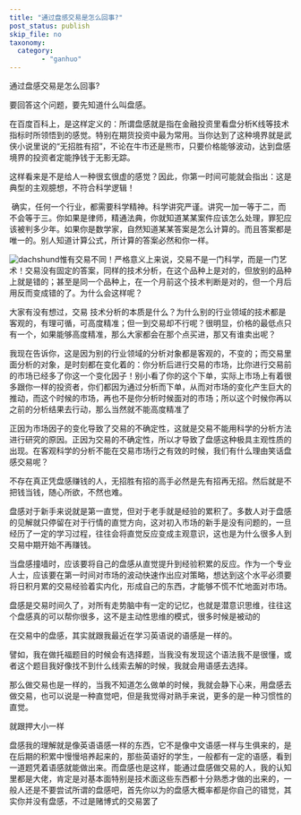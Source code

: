 ```yaml
---
title: "通过盘感交易是怎么回事?"
post_status: publish
skip_file: no
taxonomy:
  category:
        - "ganhuo"
---
```


通过盘感交易是怎么回事?

要回答这个问题，要先知道什么叫盘感。

在百度百科上，是这样定义的：所谓盘感就是指在金融投资里看盘分析K线等技术指标时所领悟到的感觉。特别在期货投资中最为常用。当你达到了这种境界就是武侠小说里说的“无招胜有招”，不论在牛市还是熊市，只要价格能够波动，达到盘感境界的投资者定能挣钱于无影无踪。

这样看来是不是给人一种很玄很虚的感觉？因此，你第一时间可能就会指出：这是典型的主观臆想，不符合科学逻辑！

 确实，任何一个行业，都需要科学精神。科学讲究严谨。讲究一加一等于二，而不会等于三。你如果是律师，精通法典，你就知道某某案件应该怎么处理，罪犯应该被判多少年。如果你是数学家，自然知道某某答案是怎么计算的。而且答案都是唯一的。别人知道计算公式，所计算的答案必然和你一样。 

![dachshund](https://cdn.fendou.la/funstoutiao/2020/12/173010504.png "1盘.png")惟有交易不同！严格意义上来说，交易不是一门科学，而是一门艺术！交易没有固定的答案，同样的技术分析，在这个品种上是对的，但放别的品种上就是错的；甚至是同一个品种上，在一个月前这个技术判断是对的，但一个月后用反而变成错的了。为什么会这样呢？

大家有没有想过，交易 技术分析的本质是什么？为什么别的行业领域的技术都是客观的，有理可循，可高度精准；但一到交易却不行呢？很明显，价格的最低点只有一个，如果能够高度精准，那么大家都会在那个点买进，那又有谁卖出呢？

我现在告诉你，这是因为别的行业领域的分析对象都是客观的，不变的；而交易里面分析的对象，是时刻都在变化着的：你分析后进行交易的市场，比你进行交易前的市场已经多了你这一个变化因子！别小看了你的这个下单，实际上市场上有着很多跟你一样的投资者，你们都因为通过分析而下单，从而对市场的变化产生巨大的推动，而这个时候的市场，再也不是你分析时候面对的市场；所以这个时候你再以之前的分析结果去行动，那么当然就不能高度精准了

正因为市场因子的变化导致了交易的不确定性，这就是交易不能用科学的分析方法进行研究的原因。正因为交易的不确定性，所以才导致了盘感这种极具主观性质的出现。在客观科学的分析不能在交易市场行之有效的时候，我们有什么理由笑话盘感交易呢？

不存在真正凭盘感赚钱的人，无招胜有招的高手必然是先有招再无招。然后就是不把钱当钱，随心所欲，不然也难。

盘感对于新手来说就是第一直觉，但对于老手就是经验的累积了。多数人对于盘感的见解就只停留在对于行情的直觉方向，这对初入市场的新手是没有问题的，一旦经历了一定的学习过程，往往会将直觉反应变成主观意识，这也是为什么很多人到交易中期开始不再赚钱。

当盘感撞墙时，应该要将自己的盘感从直觉提升到经验积累的反应。作为一个专业人士，应该要在第一时间对市场的波动快速作出应对策略，想达到这个水平必须要将日积月累的交易经验着实内化，形成自己的东西，才能够不慌不忙地面对市场。

盘感是交易时间久了，对所有走势脑中有一定的记忆，也就是潜意识思维，往往这个盘感真的可以帮你很多，这不是主动性思维的模式，很多时候是被动的

在交易中的盘感，其实就跟我最近在学习英语说的语感是一样的。

譬如，我在做托福题目的时候会有选择题，当我没有发现这个语法我不是很懂，或者这个题目我好像找不到什么线索去解的时候，我就会用语感去选择。

那么做交易也是一样的，当我不知道怎么做单的时候，我就会静下心来，用盘感去做交易，也可以说是一种直觉吧，但是我觉得对熟手来说，更多的是一种习惯性的直觉。

就跟押大小一样

盘感我的理解就是像英语语感一样的东西，它不是像中文语感一样与生俱来的，是在后期的积累中慢慢培养起来的，那些英语好的学生，一般都有一定的语感，看到一道题凭着语感就能做出来。而盘感也是这样，能通过盘感做交易的人，我的认知里都是大佬，肯定是对基本面特别是技术面这些东西都十分熟悉才做的出来的，一般人还是不要尝试所谓的盘感吧，首先你以为的盘感大概率都是你自己的错觉，其实你并没有盘感，不过是赌博式的交易罢了
